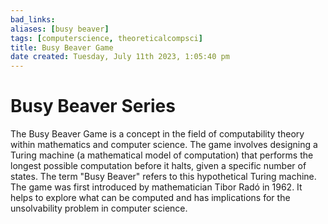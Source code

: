 ```yaml
---
bad_links: 
aliases: [busy beaver]
tags: [computerscience, theoreticalcompsci]
title: Busy Beaver Game
date created: Tuesday, July 11th 2023, 1:05:40 pm
---
```

# Busy Beaver Series

The Busy Beaver Game is a concept in the field of computability theory within mathematics and computer science. The game involves designing a Turing machine (a mathematical model of computation) that performs the longest possible computation before it halts, given a specific number of states. The term "Busy Beaver" refers to this hypothetical Turing machine. The game was first introduced by mathematician Tibor Radó in 1962. It helps to explore what can be computed and has implications for the unsolvability problem in computer science.
